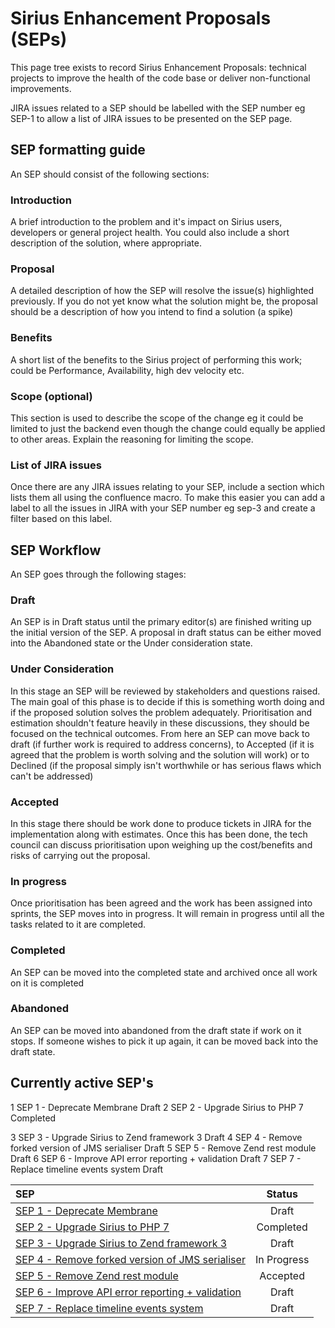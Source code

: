 # Sirius Enhancement Proposals (SEPs)

This page tree exists to record Sirius Enhancement Proposals: technical projects to improve the health of the code base or deliver non-functional improvements.

JIRA issues related to a SEP should be labelled with the SEP number eg SEP-1 to allow a list of JIRA issues to be presented on the SEP page.

## SEP formatting guide

An SEP should consist of the following sections:

### Introduction

A brief introduction to the problem and it's impact on Sirius users, developers or general project health. You could also include a short description of the solution, where appropriate. 

### Proposal

A detailed description of how the SEP will resolve the issue(s) highlighted previously. If you do not yet know what the solution might be, the proposal should be a description of how you intend to find a solution (a spike)

### Benefits

A short list of the benefits to the Sirius project of performing this work; could be Performance, Availability, high dev velocity etc.

### Scope (optional)

This section is used to describe the scope of the change eg it could be limited to just the backend even though the change could equally be applied to other areas. Explain the reasoning for limiting the scope.

### List of JIRA issues

Once there are any JIRA issues relating to your SEP, include a section which lists them all using the confluence macro. To make this easier you can add a label to all the issues in JIRA with your SEP number eg sep-3 and create a filter based on this label.

## SEP Workflow

An SEP goes through the following stages:

### Draft

An SEP is in Draft status until the primary editor(s) are finished writing up the initial version of the SEP. A proposal in draft status can be either moved into the Abandoned state or the Under consideration state.

### Under Consideration

In this stage an SEP will be reviewed by stakeholders and questions raised. The main goal of this phase is to decide if this is something worth doing and if the proposed solution solves the problem adequately. Prioritisation and estimation shouldn't feature heavily in these discussions, they should be focused on the technical outcomes. From here an SEP can move back to draft (if further work is required to address concerns), to Accepted (if it is agreed that the problem is worth solving and the solution will work) or to Declined (if the proposal simply isn't worthwhile or has serious flaws which can't be addressed)

### Accepted

In this stage there should be work done to produce tickets in JIRA for the implementation along with estimates. Once this has been done, the tech council can discuss prioritisation upon weighing up the cost/benefits and risks of carrying out the proposal.

### In progress

Once prioritisation has been agreed and the work has been assigned into sprints, the SEP moves into in progress. It will remain in progress until all the tasks related to it are completed.

### Completed

An SEP can be moved into the completed state and archived once all work on it is completed

### Abandoned

An SEP can be moved into abandoned from the draft state if work on it stops. If someone wishes to pick it up again, it can be moved back into the draft state.

## Currently active SEP's
1	SEP 1 - Deprecate Membrane	Draft
2	SEP 2 - Upgrade Sirius to PHP 7	
Completed

3	SEP 3 - Upgrade Sirius to Zend framework 3	Draft
4	SEP 4 - Remove forked version of JMS serialiser	Draft
5	SEP 5 - Remove Zend rest module	Draft
6	SEP 6 - Improve API error reporting + validation	Draft
7	SEP 7 - Replace timeline events system	Draft

| SEP | Status |
|:-------------|:-------------:|
| [SEP 1 - Deprecate Membrane](SEP-001-deprecate-membrane.md) | Draft |
| [SEP 2 - Upgrade Sirius to PHP 7](SEP-002-upgrade-sirius-to-php7.md) | Completed |
| [SEP 3 - Upgrade Sirius to Zend framework 3](SEP-003-upgrade-sirius-to-zend-framework-3.md) | Draft |
| [SEP 4 - Remove forked version of JMS serialiser](SEP-004-remove-forked-version-of-jms-serialiser.md) | In Progress |
| [SEP 5 - Remove Zend rest module](SEP-005-remove-zend-rest-module) | Accepted |
| [SEP 6 - Improve API error reporting + validation](SEP-006-improve-api-error-reporting-and-validation.md) | Draft |
| [SEP 7 - Replace timeline events system](SEP-007-replace-timeline-events-system.md) | Draft |